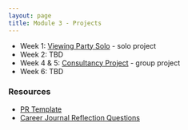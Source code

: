 ```yaml
---
layout: page
title: Module 3 - Projects
---
```


* Week 1: [Viewing Party Solo](./viewing_party_solo) - solo project
* Week 2: TBD<!-- * [Rails Engine Lite](./rails_engine_lite) - paired project-->
* Week 4 & 5: [Consultancy Project](./consultancy) - group project
* Week 6: TBD<!-- * [Sweater Weather](./sweater_weather) - solo project -->


### Resources
- [PR Template](./pr_template)
- [Career Journal Reflection Questions](./career_journal)
